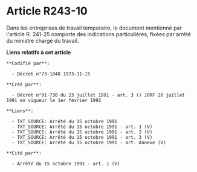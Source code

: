 # Article R243-10

Dans les entreprises de travail temporaire, le document mentionné par l'article R. 241-25 comporte des indications
particulières, fixées par arrêté du ministre chargé du travail.

**Liens relatifs à cet article**

	**Codifié par**:

	  - Décret n°73-1048 1973-11-15

	**Créé par**:

	  - Décret n°91-730 du 23 juillet 1991 - art. 3 () JORF 28 juillet 1991 en vigueur le 1er février 1992

	**Liens**:

	  - TXT_SOURCE: Arrêté du 15 octobre 1991
	  - TXT_SOURCE: Arrêté du 15 octobre 1991 - art. 1 (V)
	  - TXT_SOURCE: Arrêté du 15 octobre 1991 - art. 2 (V)
	  - TXT_SOURCE: Arrêté du 15 octobre 1991 - art. 3 (V)
	  - TXT_SOURCE: Arrêté du 15 octobre 1991 - art. Annexe (V)

	**Cité par**:

	  - Arrêté du 15 octobre 1991 - art. 1 (V)
